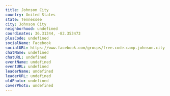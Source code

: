 ```yaml
---
title: Johnson City
country: United States
state: Tennessee
city: Johnson City
neighborhood: undefined
coordinates: 36.31344, -82.353473
plusCode: undefined
socialName: Facebook
socialURL: https://www.facebook.com/groups/free.code.camp.johnson.city
chatName: undefined
chatURL: undefined
eventName: undefined
eventURL: undefined
leaderName: undefined
leaderURL: undefined
oldPhoto: undefined
coverPhoto: undefined
---
```

